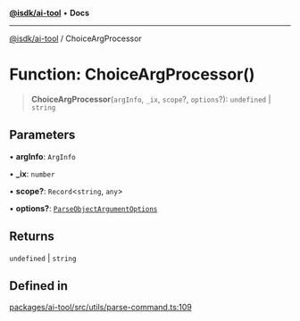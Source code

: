 [**@isdk/ai-tool**](../README.md) • **Docs**

***

[@isdk/ai-tool](../globals.md) / ChoiceArgProcessor

# Function: ChoiceArgProcessor()

> **ChoiceArgProcessor**(`argInfo`, `_ix`, `scope`?, `options`?): `undefined` \| `string`

## Parameters

• **argInfo**: `ArgInfo`

• **\_ix**: `number`

• **scope?**: `Record`\<`string`, `any`\>

• **options?**: [`ParseObjectArgumentOptions`](../interfaces/ParseObjectArgumentOptions.md)

## Returns

`undefined` \| `string`

## Defined in

[packages/ai-tool/src/utils/parse-command.ts:109](https://github.com/isdk/ai-tool.js/blob/e324043799402aa2caa41711a9168487ab85c166/src/utils/parse-command.ts#L109)
